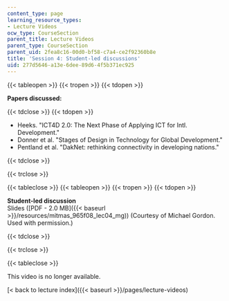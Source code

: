 ```yaml
---
content_type: page
learning_resource_types:
- Lecture Videos
ocw_type: CourseSection
parent_title: Lecture Videos
parent_type: CourseSection
parent_uid: 2fea8c16-00d0-bf58-c7a4-ce2f92360b8e
title: 'Session 4: Student-led discussions'
uid: 277d5646-a13e-6dee-89d6-4f5b371ec925
---
```


{{< tableopen >}}
{{< tropen >}}
{{< tdopen >}}


**Papers discussed:**


{{< tdclose >}}
{{< tdopen >}}


*   Heeks. "ICT4D 2.0: The Next Phase of Applying ICT for Intl. Development."
*   Donner et al. "Stages of Design in Technology for Global Development."
*   Pentland et al. "DakNet: rethinking connectivity in developing nations."


{{< tdclose >}}

{{< trclose >}}

{{< tableclose >}}
{{< tableopen >}}
{{< tropen >}}
{{< tdopen >}}


**Student-led discussion**  
Slides ([PDF - 2.0 MB]({{< baseurl >}}/resources/mitmas_965f08_lec04_mg)) (Courtesy of Michael Gordon. Used with permission.)


{{< tdclose >}}

{{< trclose >}}

{{< tableclose >}}

This video is no longer available.

[\< back to lecture index]({{< baseurl >}}/pages/lecture-videos)